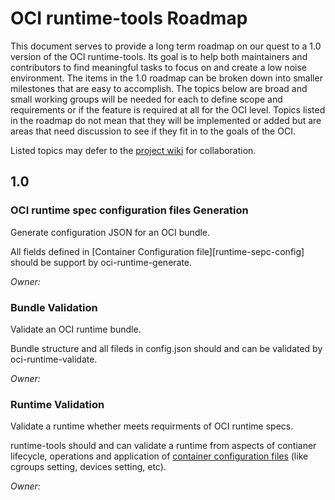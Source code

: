 # OCI runtime-tools Roadmap

This document serves to provide a long term roadmap on our quest to a 1.0 version of the OCI runtime-tools.
Its goal is to help both maintainers and contributors to find meaningful tasks to focus on and create a low noise environment.
The items in the 1.0 roadmap can be broken down into smaller milestones that are easy to accomplish.
The topics below are broad and small working groups will be needed for each to define scope and requirements or if the feature is required at all for the OCI level.
Topics listed in the roadmap do not mean that they will be implemented or added but are areas that need discussion to see if they fit in to the goals of the OCI.

Listed topics may defer to the [project wiki][runtime-wiki] for collaboration.

## 1.0

### OCI runtime spec configuration files Generation

Generate configuration JSON for an OCI bundle.

All fields defined in [Container Configuration file][runtime-sepc-config] should be support by oci-runtime-generate.

*Owner:*

### Bundle Validation

Validate an OCI runtime bundle.

Bundle structure and all fileds in config.json should and can be validated by oci-runtime-validate.

*Owner:*

### Runtime Validation

Validate a runtime whether meets requirments of OCI runtime specs.

runtime-tools should and can validate a runtime from aspects of contianer lifecycle, operations  and application of [container configuration files][runtime-spec-config] (like cgroups setting, devices setting, etc). 

*Owner:*


[runtime-wiki]: https://github.com/opencontainers/runtime-tools/wiki/RoadMap
[runtime-spec-config]: https://github.com/opencontainers/runtime-spec/blob/master/config.md 
